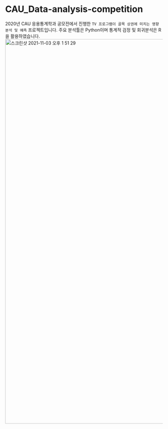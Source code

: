 # CAU_Data-analysis-competition

2020년 CAU 응용통계학과 공모전에서 진행한 `TV 프로그램이 골목 상권에 미치는 영향 분석 및 예측` 프로젝트입니다. 주요 분석툴은 Python이며 통계적 검정 및 회귀분석은 R을 활용하였습니다.
<img width="1232" alt="스크린샷 2021-11-03 오후 1 51 29" src="https://user-images.githubusercontent.com/79994991/140011472-e40ee2e1-63eb-47f2-9dfe-98cbf55d7dda.png">




